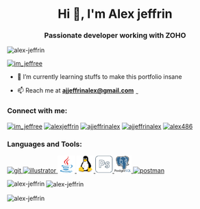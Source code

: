 <h1 align="center">Hi 👋, I'm Alex jeffrin</h1>
<h3 align="center">Passionate developer working with ZOHO</h3>

<p align="left"> <img src="https://komarev.com/ghpvc/?username=alex-jeffrin&label=Profile%20views&color=0e75b6&style=flat" alt="alex-jeffrin" /> </p>

<p align="left"> <a href="https://twitter.com/im_jeffree" target="blank"><img src="https://img.shields.io/twitter/follow/im_jeffree?logo=twitter&style=for-the-badge" alt="im_jeffree" /></a> </p>

- 🌱 I’m currently learning stuffs to make this portfolio insane

- 📫 Reach me at **ajjeffrinalex@gmail.com**
 ̰
<h3 align="left">Connect with me:</h3>
<p align="left">
<a href="https://twitter.com/im_jeffree" target="blank"><img align="center" src="https://raw.githubusercontent.com/rahuldkjain/github-profile-readme-generator/master/src/images/icons/Social/twitter.svg" alt="im_jeffree" height="30" width="40" /></a>
<a href="https://linkedin.com/in/alexjeffrin" target="blank"><img align="center" src="https://raw.githubusercontent.com/rahuldkjain/github-profile-readme-generator/master/src/images/icons/Social/linked-in-alt.svg" alt="alexjeffrin" height="30" width="40" /></a>
<a href="https://www.hackerrank.com/ajjeffrinalex" target="blank"><img align="center" src="https://raw.githubusercontent.com/rahuldkjain/github-profile-readme-generator/master/src/images/icons/Social/hackerrank.svg" alt="ajjeffrinalex" height="30" width="40" /></a>
<a href="https://www.leetcode.com/ajjeffrinalex" target="blank"><img align="center" src="https://raw.githubusercontent.com/rahuldkjain/github-profile-readme-generator/master/src/images/icons/Social/leet-code.svg" alt="ajjeffrinalex" height="30" width="40" /></a>
<a href="https://www.hackerearth.com/alex486" target="blank"><img align="center" src="https://raw.githubusercontent.com/rahuldkjain/github-profile-readme-generator/master/src/images/icons/Social/hackerearth.svg" alt="alex486" height="30" width="40" /></a>
</p>

<h3 align="left">Languages and Tools:</h3>
<p align="left"> <a href="https://git-scm.com/" target="_blank" rel="noreferrer"> <img src="https://www.vectorlogo.zone/logos/git-scm/git-scm-icon.svg" alt="git" width="40" height="40"/> </a> <a href="https://www.adobe.com/in/products/illustrator.html" target="_blank" rel="noreferrer"> <img src="https://www.vectorlogo.zone/logos/adobe_illustrator/adobe_illustrator-icon.svg" alt="illustrator" width="40" height="40"/> </a> <a href="https://www.java.com" target="_blank" rel="noreferrer"> <img src="https://raw.githubusercontent.com/devicons/devicon/master/icons/java/java-original.svg" alt="java" width="40" height="40"/> </a> <a href="https://www.linux.org/" target="_blank" rel="noreferrer"> <img src="https://raw.githubusercontent.com/devicons/devicon/master/icons/linux/linux-original.svg" alt="linux" width="40" height="40"/> </a> <a href="https://www.photoshop.com/en" target="_blank" rel="noreferrer"> <img src="https://raw.githubusercontent.com/devicons/devicon/master/icons/photoshop/photoshop-line.svg" alt="photoshop" width="40" height="40"/> </a> <a href="https://www.postgresql.org" target="_blank" rel="noreferrer"> <img src="https://raw.githubusercontent.com/devicons/devicon/master/icons/postgresql/postgresql-original-wordmark.svg" alt="postgresql" width="40" height="40"/> </a> <a href="https://postman.com" target="_blank" rel="noreferrer"> <img src="https://www.vectorlogo.zone/logos/getpostman/getpostman-icon.svg" alt="postman" width="40" height="40"/> </a> </p>

<p><img align="left" src="https://github-readme-stats.vercel.app/api/top-langs?username=alex-jeffrin&show_icons=true&locale=en&layout=compact" alt="alex-jeffrin" /></p>

<p>&nbsp;<img align="center" src="https://github-readme-stats.vercel.app/api?username=alex-jeffrin&show_icons=true&locale=en" alt="alex-jeffrin" /></p>

<p><img align="center" src="https://github-readme-streak-stats.herokuapp.com/?user=alex-jeffrin&" alt="alex-jeffrin" /></p>
